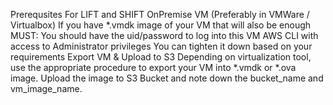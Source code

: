 Prerequsites For LIFT and SHIFT 
OnPremise VM (Preferably in VMWare / Virtualbox)
If you have *.vmdk image of your VM that will also be enough
MUST: You should have the uid/password to log into this VM
AWS CLI with access to Administrator privileges
You can tighten it down based on your requirements
Export VM & Upload to S3
Depending on virtualization tool, use the appropriate procedure to export your VM into *.vmdk or *.ova image. Upload the image to S3 Bucket and note down the bucket_name and vm_image_name.
